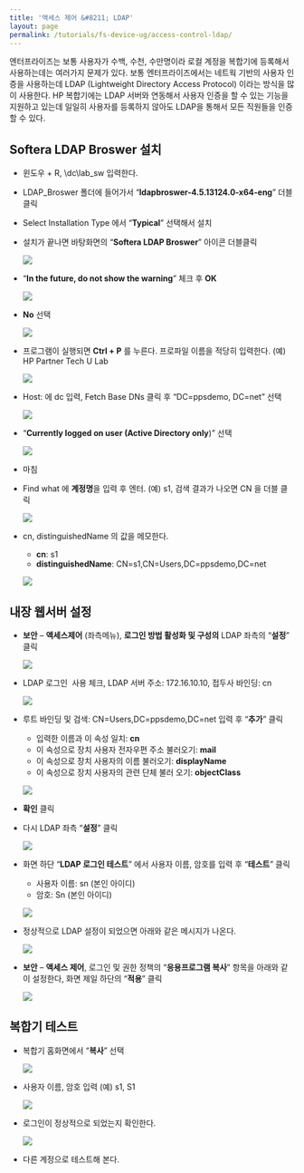```yaml
---
title: '액세스 제어 &#8211; LDAP'
layout: page
permalink: /tutorials/fs-device-ug/access-control-ldap/
---
```

엔터프라이즈는 보통 사용자가 수백, 수천, 수만명이라 로컬 계정을 복합기에 등록해서 사용하는데는 여러가지 문제가 있다. 보통 엔터프라이즈에서는 네트웍 기반의 사용자 인증을 사용하는데 LDAP (Lightweight Directory Access Protocol) 이라는 방식을 많이 사용한다. HP 복합기에는 LDAP 서버와 연동해서 사용자 인증을 할 수 있는 기능을 지원하고 있는데 일일히 사용자를 등록하지 않아도 LDAP을 통해서 모든 직원들을 인증할 수 있다.

## Softera LDAP Broswer 설치

  * 윈도우 + R, \\dc\lab_sw 입력한다.
  * LDAP_Broswer 폴더에 들어가서 “**ldapbroswer-4.5.13124.0-x64-eng**” 더블클릭
  * Select Installation Type 에서 “**Typical**” 선택해서 설치
  * 설치가 끝나면 바탕화면의 “**Softera LDAP Broswer**” 아이콘 더블클릭

	![](http://soonmo.github.io/images/4-5.png)

  * “**In the future, do not show the warning**” 체크 후 **OK**

	![](http://soonmo.github.io/images/5-6.png)

  * **No** 선택

	![](http://soonmo.github.io/images/6-4.png)

  * 프로그램이 실행되면 **Ctrl + P** 를 누른다. 프로파일 이름을 적당히 입력한다. (예) HP Partner Tech U Lab

	![](http://soonmo.github.io/images/7-4.png)

  * Host: 에 dc 입력, Fetch Base DNs 클릭 후 “DC=ppsdemo, DC=net” 선택

	![](http://soonmo.github.io/images/8-5.png)

  * “**Currently logged on user (Active Directory only**)” 선택

	![](http://soonmo.github.io/images/9-2.png)

  * 마침
  * Find what 에 **계정명**을 입력 후 엔터. (예) s1, 검색 결과가 나오면 CN 을 더블 클릭

	![](http://soonmo.github.io/images/11-4.png)

  * cn, distinguishedName 의 값을 메모한다. 
      * **cn**: s1
      * **distinguishedName**: CN=s1,CN=Users,DC=ppsdemo,DC=net

	![](http://soonmo.github.io/images/12-4.png)

## 내장 웹서버 설정

  * **보안** &#8211; **액세스제어** (좌측메뉴), **로그인 방법 활성화 및 구성의** LDAP 좌측의 “**설정**” 클릭

	![](http://soonmo.github.io/images/13-3.png)

  * LDAP 로그인  사용 체크, LDAP 서버 주소: 172.16.10.10, 접두사 바인딩: cn

	![](http://soonmo.github.io/images/14-2.png)

  * 루트 바인딩 및 검색: CN=Users,DC=ppsdemo,DC=net 입력 후 “**추가**” 클릭 
      * 입력한 이름과 이 속성 일치: **cn**
      * 이 속성으로 장치 사용자 전자우편 주소 불러오기: **mail**
      * 이 속성으로 장치 사용자의 이름 불러오기: **displayName**
      * 이 속성으로 장치 사용자의 관련 단체 불러 오기: **objectClass**

	![](http://soonmo.github.io/images/15-1.png)

  * **확인** 클릭
  * 다시 LDAP 좌측 &#8220;**설정**&#8221; 클릭

	![](http://soonmo.github.io/images/16-1.png)

  * 화면 하단 “**LDAP 로그인 테스트**” 에서 사용자 이름, 암호를 입력 후 “**테스트**” 클릭 
      * 사용자 이름: sn (본인 아이디)
      * 암호: Sn (본인 아이디)

	![](http://soonmo.github.io/images/17-2.png)

  * 정상적으로 LDAP 설정이 되었으면 아래와 같은 메시지가 나온다.

	![](http://soonmo.github.io/images/18-2.png)

  * **보안** &#8211; **액세스 제어**, 로그인 및 권한 정책의 “**응용프로그램 복사**” 항목을 아래와 같이 설정한다, 화면 제일 하단의 “**적용**” 클릭

	![](http://soonmo.github.io/images/19-2.png)

## 복합기 테스트

  * 복합기 홈화면에서 &#8220;**복사**&#8221; 선택

	![](http://soonmo.github.io/images/copy_menu.png)

  * 사용자 이름, 암호 입력 (예) s1, S1

	![](http://soonmo.github.io/images/21-3.png)

  * 로그인이 정상적으로 되었는지 확인한다.

	![](http://soonmo.github.io/images/22-1.png)

  * 다른 계정으로 테스트해 본다.